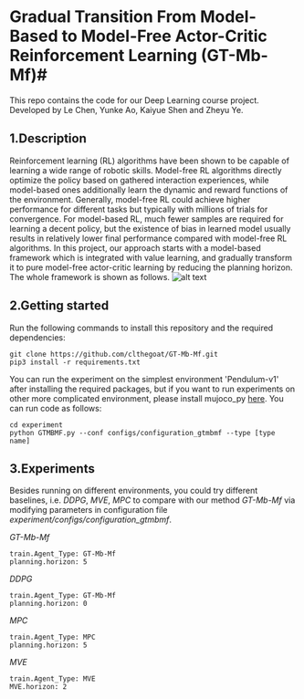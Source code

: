 # Gradual Transition From Model-Based to Model-Free Actor-Critic Reinforcement Learning (GT-Mb-Mf)#
This repo contains the code for our Deep Learning course project. 
 <br> Developed by Le Chen, Yunke Ao, Kaiyue Shen and Zheyu Ye.

## 1.Description ##
Reinforcement learning (RL) algorithms have been shown to be capable of learning a wide range of robotic skills. Model-free RL algorithms directly optimize the policy based on gathered interaction experiences, while model-based ones additionally learn the dynamic and reward functions of the environment. Generally, model-free RL could achieve higher performance for different tasks but typically with millions of trials for convergence. For model-based RL, much fewer samples are required for learning a decent policy, but the existence of bias in learned model usually results in relatively lower final performance compared with model-free RL algorithms. 
In this project, our approach starts with a model-based framework which is integrated with value learning, and gradually transform it to pure model-free actor-critic learning by reducing the planning horizon. The whole framework is shown as follows.
![alt text](https://github.com/clthegoat/GT-Mb-Mf/blob/main/experiment/assets/framework_reduction.png?raw=true)

## 2.Getting started ##
Run the following commands to install this repository and the required dependencies:
```
git clone https://github.com/clthegoat/GT-Mb-Mf.git
pip3 install -r requirements.txt
```
You can run the experiment on the simplest environment 'Pendulum-v1' after installing the required packages, but if you want to run experiments on other more complicated environment, please install mujoco_py [here](https://github.com/openai/mujoco-py). You can run code as follows:
```
cd experiment
python GTMBMF.py --conf configs/configuration_gtmbmf --type [type name]
```
## 3.Experiments ##
Besides running on different environments, you could try different baselines, i.e. *DDPG*, *MVE*, *MPC* to compare with our method *GT-Mb-Mf* via modifying parameters in configuration file *experiment/configs/configuration_gtmbmf*.

*GT-Mb-Mf*
```
train.Agent_Type: GT-Mb-Mf
planning.horizon: 5
```
*DDPG*
```
train.Agent_Type: GT-Mb-Mf
planning.horizon: 0
```
*MPC*
```
train.Agent_Type: MPC
planning.horizon: 5
```
*MVE*
```
train.Agent_Type: MVE
MVE.horizon: 2
```
